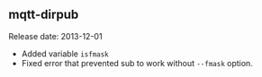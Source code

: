 ## mqtt-dirpub
Release date: 2013-12-01
* Added variable `isfmask`
* Fixed error that prevented sub to work without `--fmask` option.

